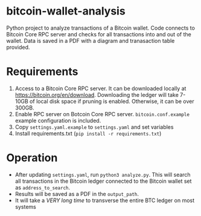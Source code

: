 # bitcoin-wallet-analysis
Python project to analyze transactions of a Bitcoin wallet. Code connects to Bitcoin Core RPC server and checks for all transactions into and out of the wallet. Data is saved in a PDF with a diagram and tranasaction table provided.

# Requirements
1) Access to a Bitcoin Core RPC server. It can be downloaded locally at https://bitcoin.org/en/download. Downloading the ledger will take 7-10GB of local disk space if pruning is enabled. Otherwise, it can be over 300GB.
2) Enable RPC server on Botcoin Core RPC server. `bitcoin.conf.example` example configuration is included.
3) Copy `settings.yaml.example` to `settings.yaml` and set variables
4) Install requirements.txt (`pip install -r requirements.txt`)

# Operation
- After updating `settings.yaml`, run `python3 analyze.py`. This will search all transactions in the Bitcoin ledger connected to the Bitcoin wallet set as `address_to_search`.
- Results will be saved as a PDF in the `output_path`.
- It will take a *VERY long time* to transverse the entire BTC ledger on most systems


